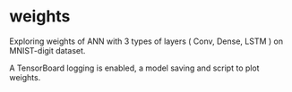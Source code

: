 # weights

Exploring weights of ANN with 3 types of layers ( Conv, Dense, LSTM ) on MNIST-digit dataset.

A TensorBoard logging is enabled, a model saving and script to plot weights.
